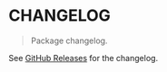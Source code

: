 # CHANGELOG

> Package changelog.

See [GitHub Releases](https://github.com/stdlib-js/utils-size-of/releases) for the changelog.